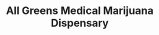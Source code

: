 ---
title: "All Greens Medical Marijuana Dispensary"
url: /denver/all-greens-medical-marijuana-dispensary/
shop: Hanf
---